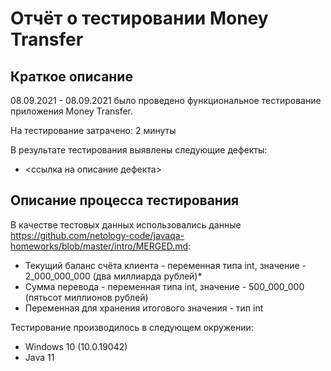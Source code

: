 # Отчёт о тестировании Money Transfer

## Краткое описание

08.09.2021 - 08.09.2021 было проведено функциональное тестирование приложения Money Transfer.

На тестирование затрачено: 2 минуты

В результате тестирования выявлены следующие дефекты:
* <ссылка на описание дефекта>

## Описание процесса тестирования

В качестве тестовых данных использовались данные <https://github.com/netology-code/javaqa-homeworks/blob/master/intro/MERGED.md>:
* Текущий баланс счёта клиента - переменная типа int, значение - 2_000_000_000 (два миллиарда рублей)*
* Сумма перевода - переменная типа int, значение - 500_000_000 (пятьсот миллионов рублей)
* Переменная для хранения итогового значения - тип int

Тестирование производилось в следующем окружении:
* Windows 10 (10.0.19042)
* Java 11